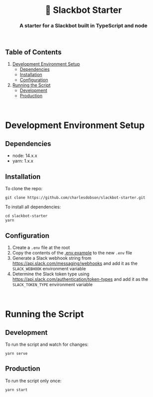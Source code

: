 <h1 align="center">🤖 Slackbot Starter</h1>
<h3 align="center">A starter for a Slackbot built in TypeScript and node</h3>

<br/>

[](#table-of-contents)

## Table of Contents

1. [Development Environment Setup](#development-environment-setup)
   - [Dependencies](#dependencies)
   - [Installation](#installation)
   - [Configuration](#configuration)
2. [Running the Script](#running-the-script)
   - [Development](#development)
   - [Production](#production)

<br/>

[](#development-environment-setup)

# Development Environment Setup

[](#dependencies)

## Dependencies

- node: 14.x.x
- yarn: 1.x.x

[](#installation)

## Installation

To clone the repo:

```
git clone https://github.com/charlesdobson/slackbot-starter.git
```

To install all dependencies:

```
cd slackbot-starter
yarn
```

[](#configuration)

## Configuration

1. Create a `.env` file at the root
2. Copy the contents of the [.env.example](.env.example) to the new `.env` file
3. Generate a Slack webhook string from https://api.slack.com/messaging/webhooks and add it as the `SLACK_WEBHOOK` environment variable
4. Determine the Slack token type using https://api.slack.com/authentication/token-types and add it as the `SLACK_TOKEN_TYPE` environment variable

<br/>

[](#running-the-script)

# Running the Script

[](#development)

## Development

To run the script and watch for changes:

```
yarn serve
```

[](#production)

## Production

To run the script only once:

```
yarn start
```
